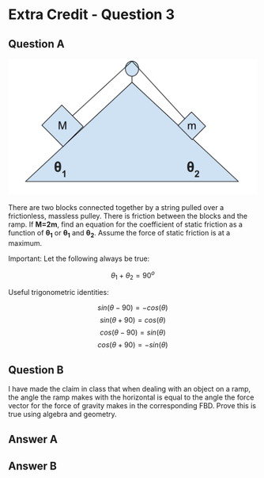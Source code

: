 # Extra Credit - Question 3

## Question A

![Physics Question Image](physics_question_3.png)

There are two blocks connected together by a string pulled over a frictionless, massless pulley. There is friction between the blocks and the ramp. If **M=2m**, find an equation for the coefficient of static friction as a function of **&theta;<sub>1</sub>** or **&theta;<sub>1</sub>** and **&theta;<sub>2</sub>**. Assume the force of static friction is at a maximum.

Important: Let the following always be true: 

$$\theta_{1}+\theta_{2}=90^{o}$$


Useful trigonometric identities:

$$sin(\theta-90)= -cos(\theta)$$
$$sin(\theta+90)= cos(\theta)$$
$$cos(\theta-90)= sin(\theta)$$
$$cos(\theta+90)= -sin(\theta)$$

## Question B

I have made the claim in class that when dealing with an object on a ramp, the angle the ramp makes with the horizontal is equal to the angle the force vector for the force of gravity makes in the corresponding FBD. Prove this is true using algebra and geometry.

## Answer A

## Answer B